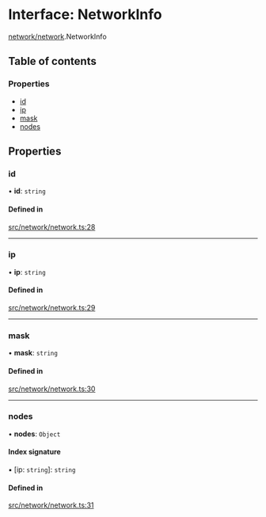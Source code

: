 # Interface: NetworkInfo

[network/network](../modules/network_network).NetworkInfo

## Table of contents

### Properties

- [id](network_network.NetworkInfo#id)
- [ip](network_network.NetworkInfo#ip)
- [mask](network_network.NetworkInfo#mask)
- [nodes](network_network.NetworkInfo#nodes)

## Properties

### id

• **id**: `string`

#### Defined in

[src/network/network.ts:28](https://github.com/golemfactory/golem-js/blob/cbc3a8c/src/network/network.ts#L28)

___

### ip

• **ip**: `string`

#### Defined in

[src/network/network.ts:29](https://github.com/golemfactory/golem-js/blob/cbc3a8c/src/network/network.ts#L29)

___

### mask

• **mask**: `string`

#### Defined in

[src/network/network.ts:30](https://github.com/golemfactory/golem-js/blob/cbc3a8c/src/network/network.ts#L30)

___

### nodes

• **nodes**: `Object`

#### Index signature

▪ [ip: `string`]: `string`

#### Defined in

[src/network/network.ts:31](https://github.com/golemfactory/golem-js/blob/cbc3a8c/src/network/network.ts#L31)
